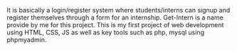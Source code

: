 It is basically a login/register system where students/interns can signup and register themselves through a form for an internship. Get-Intern is a name provide by me for this project.
This is my first project of web development using HTML, CSS, JS as well as key tools such as php, mysql using phpmyadmin.
